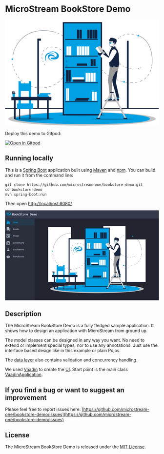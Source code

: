 # MicroStream BookStore Demo

![BookStore Demo](./src/main/resources/META-INF/resources/frontend/images/bookstoredemo.svg?raw=true)

Deploy this demo to Gitpod:

[![Open in Gitpod](https://gitpod.io/button/open-in-gitpod.svg)](https://gitpod.io/#https://github.com/microstream-one/bookstore-demo)

## Running locally

This is a [Spring Boot](https://spring.io/guides/gs/spring-boot/) application built using [Maven](https://spring.io/guides/gs/maven/) and [npm](https://www.npmjs.com/). You can build and run it from the command line:

```
git clone https://github.com/microstream-one/bookstore-demo.git
cd bookstore-demo
mvn spring-boot:run
```

Then open [http://localhost:8080/](http://localhost:8080/)

![Screenshot](./src/main/resources/META-INF/resources/frontend/images/ui.jpg)

## Description

The MicroStream BookStore Demo is a fully fledged sample application.
It shows how to design an application with MicroStream from ground up.

The model classes can be designed in any way you want. 
No need to extend or implement special types, nor to use any annotations.
Just use the interface based design like in this example or plain Pojos.

The [data layer](./src/main/java/one/microstream/demo/bookstore/data/) also contains validation and concurrency handling. 

We used [Vaadin](https://vaadin.com) to create the [UI](./src/main/java/one/microstream/demo/bookstore/ui/).
Start point is the main class [VaadinApplication](./src/main/java/one/microstream/demo/bookstore/VaadinApplication.java).

## If you find a bug or want to suggest an improvement

Please feel free to report issues here: [https://github.com/microstream-one/bookstore-demo/issues](https://github.com/microstream-one/bookstore-demo/issues)

## License

The MicroStream BookStore Demo is released under the [MIT License](https://opensource.org/licenses/MIT).




